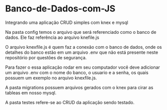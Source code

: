 # Banco-de-Dados-com-JS
Integrando uma aplicação CRUD simples com knex e mysql

  Na pasta config temos o arquivo que será referenciado como o banco de dados. Ele faz referência ao arquivo knefile.js
  
  O arquivo knexfile.js é quem faz a conexão com o banco de dados, onde os detalhes do banco estão em um arquivo .env que não está presente neste repositório por questões de segurança.
 
 Para fazer o essa aplicação rodar em seu computador você deve adicionar um arquivo .env com o nome do banco, o usuario e a senha, os quais possuem um exemplo no arquivo knexfile.js.
  
  A pasta migrations possuem arquivos gerados com o knex para cirar as tableas em nosso mysql.
  
  A pasta testes refere-se ao CRUD da aplicação sendo testado.
